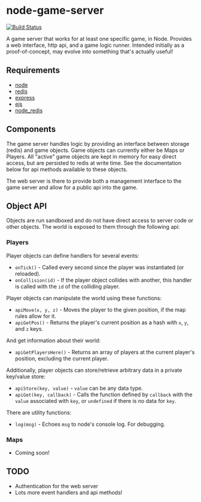 node-game-server
================

[![Build Status](https://travis-ci.org/grantmd/node-game-server.png)](https://travis-ci.org/grantmd/node-game-server)

A game server that works for at least one specific game, in Node. Provides a web interface, http api, and a game logic runner. Intended initially as a proof-of-concept, may evolve into something that's actually useful!

Requirements
------------

* <a href="http://nodejs.org/">node</a>
* <a href="http://redis.io/">redis</a>
* <a href="http://expressjs.com/">express</a>
* <a href="https://github.com/visionmedia/ejs">ejs</a>
* <a href="https://github.com/mranney/node_redis">node_redis</a>

Components
----------

The game server handles logic by providing an interface between storage (redis) and game objects. Game objects can currently either be Maps or Players. All "active" game objects are kept in memory for easy direct access, but are persisted to redis at write time. See the documentation below for api methods available to these objects.

The web server is there to provide both a management interface to the game server and allow for a public api into the game.

Object API
----------

Objects are run sandboxed and do not have direct access to server code or other objects. The world is exposed to them through the following api:

### Players

Player objects can define handlers for several events:

* `onTick()` - Called every second since the player was instantiated (or reloaded).
* `onCollision(id)` - If the player object collides with another, this handler is called with the `id` of the colliding player.

Player objects can manipulate the world using these functions:

* `apiMove(x, y, z)` - Moves the player to the given position, if the map rules allow for it.
* `apiGetPos()` - Returns the player's current position as a hash with `x`, `y`, and `z` keys.

And get information about their world:

* `apiGetPlayersHere()` - Returns an array of players at the current player's position, excluding the current player.

Additionally, player objects can store/retrieve arbitrary data in a private key/value store:

* `apiStore(key, value)` - `value` can be any data type.
* `apiGet(key, callback)` - Calls the function defined by `callback` with the `value` associated with `key`, or `undefined` if there is no data for `key`.

There are utility functions:

* `log(msg)` - Echoes `msg` to node's console log. For debugging.

### Maps

* Coming soon!

TODO
----

* Authentication for the web server
* Lots more event handlers and api methods!
